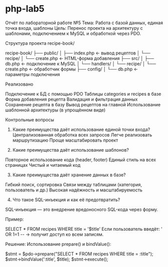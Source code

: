 # php-lab5

Отчёт по лабораторной работе №5
Тема: Работа с базой данных, единая точка входа, шаблоны
Цель: Перенос проекта на архитектуру с шаблонами, подключением к MySQL и обработкой через PDO.

Структура проекта recipe-book/

recipe-book/
├── public/
│   ├── index.php                 ← вывод рецептов
│   └── recipe/
│       └── create.php            ← HTML-форма добавления
├── src/
│   ├── db.php                    ← подключение к MySQL
│   └── handlers/
│       └── recipe/
│           └── create.php        ← обработчик формы
├── config/
│   └── db.php                    ← параметры подключения

Реализовано

Подключение к БД с помощью PDO
Таблицы categories и recipes в базе
Форма добавления рецепта
Валидация и фильтрация данных
Сохранение рецепта в базу
Вывод рецептов на главной
Использование шаблонной архитектуры (в упрощённом виде)

Контрольные вопросы

1. Какие преимущества даёт использование единой точки входа?
Централизованная обработка всех запросов
Легче реализовать маршрутизацию
Проще масштабировать проект

2. Какие преимущества даёт использование шаблонов?

Повторное использование кода (header, footer)
Единый стиль на всех страницах
Чистый и читаемый код

3. Какие преимущества даёт хранение данных в базе?

Гибкий поиск, сортировка
Связи между таблицами (категория, пользователь и др.)
Высокая надёжность и масштабируемость

4. Что такое SQL-инъекция и как её предотвратить?

SQL-инъекция — это внедрение вредоносного SQL-кода через форму.

Пример:

SELECT * FROM recipes WHERE title = '$title'
Если пользователь введёт:
' OR 1=1 -- → получит доступ ко всем записям.

Решение:
Использование prepare() и bindValue():

$stmt = $pdo->prepare("SELECT * FROM recipes WHERE title = :title");
$stmt->bindValue(':title', $title);
$stmt->execute();
